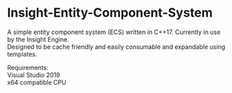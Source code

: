 # Insight-Entity-Component-System

A simple entity component system (ECS) written in C++17. Currently in use by the Insight Engine. <br/>
Designed to be cache friendly and easily consumable and expandable using templates.

Requirements: <br/>
Visual Studio 2019 <br/>
x64 compatible CPU <br/>
